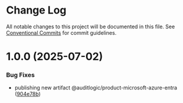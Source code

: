 # Change Log

All notable changes to this project will be documented in this file.
See [Conventional Commits](https://conventionalcommits.org) for commit guidelines.

# 1.0.0 (2025-07-02)


### Bug Fixes

* publishing new artifact @auditlogic/product-microsoft-azure-entra ([904e78b](https://github.com/auditlogic/product/commit/904e78bc9224a8bdce100921ec259276cb42b098))
